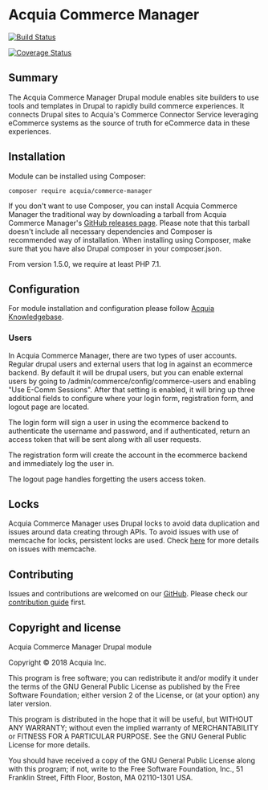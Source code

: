 # Acquia Commerce Manager

[![Build Status](
https://travis-ci.org/acquia/commerce-manager.svg?branch=master
)](https://travis-ci.org/acquia/commerce-manager)

[![Coverage Status](
https://coveralls.io/repos/github/acquia/commerce-manager/badge.svg?branch=8.x-1.x
)](https://coveralls.io/github/acquia/commerce-manager?branch=8.x-1.x)
## Summary
The Acquia Commerce Manager Drupal module enables site builders to use tools
and templates in Drupal to rapidly build commerce experiences. It connects
Drupal sites to Acquia's Commerce Connector Service leveraging eCommerce 
systems as the source of truth for eCommerce data in these experiences.

## Installation
Module can be installed using Composer:
```
composer require acquia/commerce-manager
```

If you don't want to use Composer, you can install Acquia Commerce Manager
the traditional way by downloading a tarball from 
Acquia Commerce Manager's [GitHub releases page](
https://github.com/acquia/commerce-manager/releases
). Please note that this tarball doesn't include all necessary dependencies
and Composer is recommended way of installation. When installing using Composer, 
make sure that you have also Drupal composer in your composer.json.

From version 1.5.0, we require at least PHP 7.1.

## Configuration
For module installation and configuration please follow [Acquia Knowledgebase](
https://docs.acquia.com/commerce/install/modules
). 

### Users

In Acquia Commerce Manager, there are two types of user accounts.  Regular
drupal users and external users that log in against an ecommerce backend. 
By default it will be drupal users, but you can enable external users by going
to /admin/commerce/config/commerce-users and enabling "Use E-Comm Sessions".
After that setting is enabled, it will bring up three additional fields to
configure where your login form, registration form, and logout page are
located.

The login form will sign a user in using the ecommerce backend to authenticate
the username and password, and if authenticated, return an access token that
will be sent along with all user requests.

The registration form will create the account in the ecommerce backend and
immediately log the user in.

The logout page handles forgetting the users access token.

## Locks

Acquia Commerce Manager uses Drupal locks to avoid data duplication and issues 
around data creating through APIs. To avoid issues with use of memcache for 
locks, persistent locks are used. Check [here](
https://www.drupal.org/project/memcache/issues/3020060) for more details on 
issues with memcache. 

## Contributing
Issues and contributions are welcomed on our [GitHub](
https://github.com/acquia/commerce-manager
).
Please check our [contribution guide](
https://github.com/acquia/commerce-manager/blob/master/CONTRIBUTING.md
) first.

## Copyright and license

Acquia Commerce Manager Drupal module

Copyright &copy; 2018 Acquia Inc.

This program is free software; you can redistribute it and/or modify
it under the terms of the GNU General Public License as published by
the Free Software Foundation; either version 2 of the License, or
(at your option) any later version.

This program is distributed in the hope that it will be useful,
but WITHOUT ANY WARRANTY; without even the implied warranty of
MERCHANTABILITY or FITNESS FOR A PARTICULAR PURPOSE.  See the
GNU General Public License for more details.

You should have received a copy of the GNU General Public License along
with this program; if not, write to the Free Software Foundation, Inc.,
51 Franklin Street, Fifth Floor, Boston, MA 02110-1301 USA.
